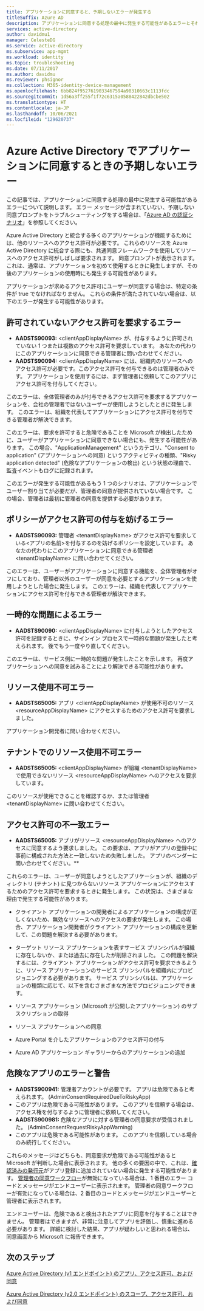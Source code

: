 ```yaml
---
title: アプリケーションに同意すると、予期しないエラーが発生する
titleSuffix: Azure AD
description: アプリケーションに同意する処理の最中に発生する可能性があるエラーとそれらに対処する方法について説明します
services: active-directory
author: davidmu1
manager: CelesteDG
ms.service: active-directory
ms.subservice: app-mgmt
ms.workload: identity
ms.topic: troubleshooting
ms.date: 07/11/2017
ms.author: davidmu
ms.reviewer: phsignor
ms.collection: M365-identity-device-management
ms.openlocfilehash: 6bb824f9527619033467594a98310663c1113fdc
ms.sourcegitcommit: 1d56a3ff255f1f72c6315a0588422842dbcbe502
ms.translationtype: HT
ms.contentlocale: ja-JP
ms.lasthandoff: 10/06/2021
ms.locfileid: "129620737"
---
```

# <a name="unexpected-error-when-performing-consent-to-an-application-in-azure-active-directory"></a>Azure Active Directory でアプリケーションに同意するときの予期しないエラー

この記事では、アプリケーションに同意する処理の最中に発生する可能性があるエラーについて説明します。 エラー メッセージが含まれていない、予期しない同意プロンプトをトラブルシューティングをする場合は、「[Azure AD の認証シナリオ](../develop/authentication-vs-authorization.md)」を参照してください。

Azure Active Directory と統合する多くのアプリケーションが機能するためには、他のリソースへのアクセス許可が必要です。 これらのリソースを Azure Active Directory に統合する際にも、共通同意フレームワークを使用してリソースへのアクセス許可がしばしば要求されます。 同意プロンプトが表示されます。これは、通常は、アプリケーションを初めて使用するときに発生しますが、その後のアプリケーションの使用時にも発生する可能性があります。

アプリケーションが求めるアクセス許可にユーザーが同意する場合は、特定の条件が true でなければなりません。 これらの条件が満たされていない場合は、以下のエラーが発生する可能性があります。

## <a name="requesting-not-authorized-permissions-error"></a>許可されていないアクセス許可を要求するエラー

* **AADSTS90093:** &lt;clientAppDisplayName&gt; が、付与するように許可されていない 1 つまたは複数のアクセス許可を要求しています。 あなたの代わりにこのアプリケーションに同意できる管理者に問い合わせてください。
* **AADSTS90094:** &lt;clientAppDisplayName&gt; には、組織内のリソースへのアクセス許可が必要です。このアクセス許可を付与できるのは管理者のみです。 アプリケーションを使用するには、まず管理者に依頼してこのアプリにアクセス許可を付与してください。

このエラーは、全体管理者のみが付与できるアクセス許可を要求するアプリケーションを、会社の管理者ではないユーザーが使用しようとしたときに発生します。 このエラーは、組織を代表してアプリケーションにアクセス許可を付与できる管理者が解決できます。

このエラーは、要求を許可すると危険であることを Microsoft が検出したために、ユーザーがアプリケーションに同意できない場合にも、発生する可能性があります。 この場合、"ApplicationManagement" というカテゴリ、"Consent to application" (アプリケーションへの同意) というアクティビティの種類、"Risky application detected" (危険なアプリケーションの検出) という状態の理由で、監査イベントもログに記録されます。

このエラーが発生する可能性があるもう 1 つのシナリオは、アプリケーションでユーザー割り当てが必要だが、管理者の同意が提供されていない場合です。 この場合、管理者は最初に管理者の同意を提供する必要があります。

## <a name="policy-prevents-granting-permissions-error"></a>ポリシーがアクセス許可の付与を妨げるエラー

* **AADSTS90093:** 管理者 &lt;tenantDisplayName&gt; がアクセス許可を要求している&lt;アプリの名前&gt;を付与するのを妨げるポリシーを設定しています。 あなたの代わりにこのアプリケーションに同意できる管理者 &lt;tenantDisplayName&gt; に問い合わせてください。

このエラーは、ユーザーがアプリケーションに同意する機能を、全体管理者がオフにしており、管理者以外のユーザーが同意を必要とするアプリケーションを使用しようとした場合に発生します。 このエラーは、組織を代表してアプリケーションにアクセス許可を付与できる管理者が解決できます。

## <a name="intermittent-problem-error"></a>一時的な問題によるエラー

* **AADSTS90090:** &lt;clientAppDisplayName&gt; に付与しようとしたアクセス許可を記録するときに、サインイン プロセスで一時的な問題が発生したと考えられます。 後でもう一度やり直してください。

このエラーは、サービス側に一時的な問題が発生したことを示します。 再度アプリケーションへの同意を試みることにより解決できる可能性があります。

## <a name="resource-not-available-error"></a>リソース使用不可エラー

* **AADSTS65005:** アプリ &lt;clientAppDisplayName&gt; が使用不可のリソース &lt;resourceAppDisplayName&gt; にアクセスするためのアクセス許可を要求しました。

アプリケーション開発者に問い合わせください。

## <a name="resource-not-available-in-tenant-error"></a>テナントでのリソース使用不可エラー

* **AADSTS65005:** &lt;clientAppDisplayName&gt; が組織 &lt;tenantDisplayName&gt; で使用できないリソース &lt;resourceAppDisplayName&gt; へのアクセスを要求しています。

このリソースが使用できることを確認するか、または管理者 &lt;tenantDisplayName&gt; に問い合わせてください。

## <a name="permissions-mismatch-error"></a>アクセス許可の不一致エラー

* **AADSTS65005:** アプリがリソース &lt;resourceAppDisplayName&gt; へのアクセスに同意するよう要求しました。 この要求は、アプリがアプリの登録中に事前に構成された方法と一致しないため失敗しました。 アプリのベンダーに問い合わせてください。**

これらのエラーは、ユーザーが同意しようとしたアプリケーションが、組織のディレクトリ (テナント) に見つからないリソース アプリケーションにアクセスするためのアクセス許可を要求するときに発生します。 この状況は、さまざまな理由で発生する可能性があります。

* クライアント アプリケーションの開発者によるアプリケーションの構成が正しくないため、無効なリソースへのアクセスの要求が発生します。 この場合、アプリケーション開発者がクライアント アプリケーションの構成を更新して、この問題を解決する必要があります。

* ターゲット リソース アプリケーションを表すサービス プリンシパルが組織に存在しないか、または過去に存在したが削除されました。 この問題を解決するには、クライアント アプリケーションがアクセス許可を要求できるように、リソース アプリケーションのサービス プリンシパルを組織内にプロビジョニングする必要があります。 サービス プリンシパルは、アプリケーションの種類に応じて、以下を含むさまざまな方法でプロビジョニングできます。

* リソース アプリケーション (Microsoft が公開したアプリケーション) のサブスクリプションの取得

* リソース アプリケーションへの同意

* Azure Portal を介したアプリケーションのアクセス許可の付与

* Azure AD アプリケーション ギャラリーからのアプリケーションの追加

## <a name="risky-app-error-and-warning"></a>危険なアプリのエラーと警告

* **AADSTS900941:** 管理者アカウントが必要です。 アプリは危険であると考えられます。 (AdminConsentRequiredDueToRiskyApp)
* このアプリは危険である可能性があります。 このアプリを信頼する場合は、アクセス権を付与するように管理者に依頼してください。
* **AADSTS900981:** 危険なアプリに対する管理者の同意要求が受信されました。 (AdminConsentRequestRiskyAppWarning)
* このアプリは危険である可能性があります。 このアプリを信頼している場合のみ続行してください。

これらのメッセージはどちらも、同意要求が危険である可能性があると Microsoft が判断した場合に表示されます。 他の多くの要因の中で、これは、[確認済みの発行元](../develop/publisher-verification-overview.md)がアプリ登録に追加されていない場合に発生する可能性があります。 [管理者の同意ワークフロー](configure-admin-consent-workflow.md)が無効になっている場合は、1 番目のエラー コードとメッセージがエンドユーザーに表示されます。 管理者の同意ワークフローが有効になっている場合は、2 番目のコードとメッセージがエンドユーザーと管理者に表示されます。

エンドユーザーは、危険であると検出されたアプリに同意を付与することはできません。 管理者はできますが、非常に注意してアプリを評価し、慎重に進める必要があります。 詳細に検討した結果、アプリが疑わしいと思われる場合は、同意画面から Microsoft に報告できます。

## <a name="next-steps"></a>次のステップ

[Azure Active Directory (v1 エンドポイント) のアプリ、アクセス許可、および同意](../develop/quickstart-register-app.md)<br>

[Azure Active Directory (v2.0 エンドポイント) のスコープ、アクセス許可、および同意](../develop/v2-permissions-and-consent.md)
